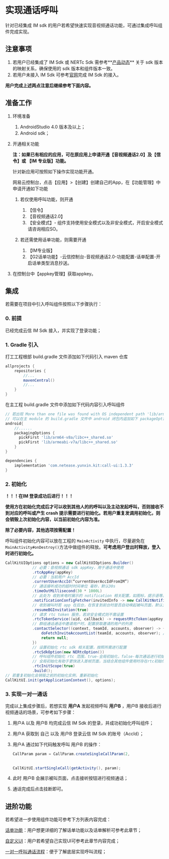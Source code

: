 # 实现通话呼叫

针对已经集成 IM sdk 的用户若希望快速实现音视频通话功能，可通过集成呼叫组件完成实现。

## 注意事项
1. 若用户已经集成了 IM Sdk 或 NERTc Sdk 需参考**[产品动态](./产品动态-Android.md)** 关于 sdk 版本的映射关系，确保使用的 sdk 版本和组件版本一致。
2. 若用户未接入 IM Sdk 可参考[官网](https://doc.yunxin.163.com/docs/TM5MzM5Njk/zU4NzUxNjI?platformId=60002)完成 IM Sdk 的接入。

**用户完成上述两点注意后继续参考下面内容。**


## 准备工作
1. 环境准备
   1. AndroidStudio 4.0 版本及以上；
   2. Android sdk；


2. 开通相关功能

    **注：如果已有相应的应用，可在原应用上申请开通【音视频通话2.0】及【信令】或 【IM 专业版】功能。**

   针对新应用可按照如下操作实现功能开通。

   网易云控制台，点击【应用】>【创建】创建自己的App，在【功能管理】中申请开通如下功能

   1. 若仅使用呼叫功能，则开通

      1. 【信令】
      2. 【音视频通话2.0】
      3. 【安全模式】- 组件支持使用安全模式以及非安全模式，开启安全模式请咨询相应SO。
   2. 若还需使用话单功能，则需要开通
      1. 【IM专业版】
      2. 【G2话单功能】-云信控制台-音视频通话2.0-功能配置-话单配置-开启话单类型消息抄送。

  3. 在控制台中【appkey管理】获取appkey。

## 集成

若需要在项目中引入呼叫组件按照以下步骤执行：

### 0. 前提 

已经完成云信 IM Sdk 接入，并实现了登录功能；

### 1. Gradle 引入

打工工程根部 build.gradle 文件添加如下代码引入 maven 仓库

```groovy
allprojects {
    repositories {
        //...
        mavenCentral()
        //...
    }
}
```

在主工程 build.gradle 文件中添加如下代码内容引入呼叫组件

```groovy
// 若出现 More than one file was found with OS independent path 'lib/arm64-v8a/libc++_shared.so'.
// 可以在主 module 的 build.gradle 文件中 android 闭包内追加如下 packageOptions 配置
android{
  	//......
    packagingOptions {
      pickFirst 'lib/arm64-v8a/libc++_shared.so'
      pickFirst 'lib/armeabi-v7a/libc++_shared.so'
  	}
}

dependencies {
    implementation 'com.netease.yunxin.kit:call-ui:1.3.3'
}
```

### 2. 初始化

**！！！在IM 登录成功后进行！！！**

**使用方在初始化完成后才可以收到其他人的的呼叫以及主动发起呼叫，否则接收不到对应的呼叫或产生 crash 提示需要进行初始化。若用户重复发调用初始化，则会销毁上次初始化内容，以当前初始化内容为准。**

**除了必要内容，其他选项按需配置！**

呼叫组件初始化内容可以放在工程的 `MainActivity` 中执行，尽量避免在 `MainActivity#onDestroy()`方法中做组件的释放。**可考虑用户登出时释放，登入时进行初始化。**

```java
CallKitUIOptions options = new CallKitUIOptions.Builder()
			// 必要：音视频通话 sdk appKey，用于通话中使用
			.rtcAppKey(appKey)
			// 必要：当前用户 AccId
			.currentUserAccId(“currentUserAccIdFromIM”)
			// 通话接听成功的超时时间单位 毫秒，默认30s
			.timeOutMillisecond(30 * 1000L)
			// 此处为 收到来电时展示的 notification 相关配置，如图标，提示语等。
			.notificationConfigFetcher(invitedInfo -> new CallKitNotificationConfig(R.drawable.ic_logo))
			// 收到被叫时若 app 在后台，在恢复到前台时是否自动唤起被叫页面，默认为 true
			.resumeBGInvitation(true)
			// 请求 rtc token 服务，若非安全模式则不需设置
			.rtcTokenService((uid, callback) -> requestRtcToken(appKey, uid, callback)) // 自己实现的 token 请求方法
			// 群组通话通话中邀请用户时，配置获取邀请的用户的列表
			.contactSelector((context, teamId, accounts, observer) -> {
				doFetchInviteAccountList(teamId, accounts, observer); // 自己实现的方法
				return null;
			})
			// 设置初始化 rtc sdk 相关配置，按照所需进行配置
			.rtcSdkOption(new NERtcOption())
			// 呼叫组件初始化 rtc 范围，true-全局初始化，false-每次通话进行初始化以及销毁
			// 全局初始化有助于更快进入首帧页面，当结合其他组件使用时存在rtc初始化冲突可设置false
			.rtcInitScope(true)
			.build();
// 若重复初始化会销毁之前的初始化实例，重新初始化
CallKitUI.init(getApplicationContext(), options);
```

### 3. 实现一对一通话

完成以上集成步骤后，若想实现 **用户A** 发起视频呼叫 **用户B** ，用户B 接收后进行视频通话的场景，可参考如下步骤：

1. 用户A 以及 用户B 均完成云信 IM Sdk 的登录，并成功初始化呼叫组件；

2. 用户A 获取到 自己 以及 用户B 登录云信 IM Sdk 的账号（AccId）；

3. 用户A 通过如下代码触发呼叫 用户B 的操作：

   ```java
   CallParam param = CallParam.createSingleCallParam(2, 						 // 呼叫类型 1-音频呼叫，2-视频呼叫
                           													"用户A AccId",  // 呼叫方 IM 账号 Id
                           													"用户B AccId"); // 被叫方 IM 账号 id
   CallKitUI.startSingleCall(getActivity(), param);
   ```
   
4. 此时 用户B 会展示被叫页面，点击接听按钮进行视频通话；

5. 通话完成后点击挂断即可。

## 进阶功能

若希望进一步使用组件功能可参考下方列表内容完成：

[话单功能](../进阶功能/Android/话单功能.md)：用户想更详细的了解话单功能以及话单解析可参考此章节；

[自定义UI](../进阶功能/Android/自定义UI.md)：用户若希望自己实现UI可参考此章节内容完成；

[一对一呼叫通话流程](../进阶功能/Android/一对一呼叫通话流程.md)：便于了解底层实现呼叫流程；
